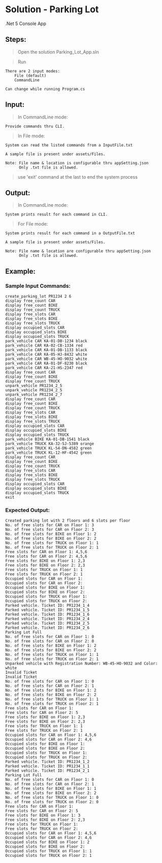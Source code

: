 # Solution - Parking Lot

.Net 5 Console App

## Steps:

> Open the solution Parking_Lot_App.sln 

> Run

    There are 2 input modes:
        File (default)
        CommandLine
        
    Can change while running Program.cs
   
## Input:
> In CommandLine mode:

    Provide commands thru CLI.

> In File mode:

    System can read the listed commands from a InputFile.txt
    
    A sample file is present under assets/Files.
    
    Note: File name & location is configurable thru appSetting.json 
          Only .txt file is allowed.

> use 'exit' command at the last to end the system process

## Output:
> In CommandLine mode:

    System prints result for each command in CLI.

> For File mode:

    System prints result for each command in a OutputFile.txt
    
    A sample file is present under assets/Files.
    
    Note: File name & location are configurable thru appSetting.json 
          Only .txt file is allowed.


## Example:
### Sample Input Commands:

	create_parking_lot PR1234 2 6
	display free_count CAR
	display free_count BIKE
	display free_count TRUCK
	display free_slots CAR
	display free_slots BIKE
	display free_slots TRUCK
	display occupied_slots CAR
	display occupied_slots BIKE
	display occupied_slots TRUCK
	park_vehicle CAR KA-01-DB-1234 black
	park_vehicle CAR KA-02-CB-1334 red
	park_vehicle CAR KA-01-DB-1133 black
	park_vehicle CAR KA-05-HJ-8432 white
	park_vehicle CAR WB-45-HO-9032 white
	park_vehicle CAR KA-01-DF-8230 black
	park_vehicle CAR KA-21-HS-2347 red
	display free_count CAR
	display free_count BIKE
	display free_count TRUCK
	unpark_vehicle PR1234_2_5
	unpark_vehicle PR1234_2_5
	unpark_vehicle PR1234_2_7
	display free_count CAR
	display free_count BIKE
	display free_count TRUCK
	display free_slots CAR
	display free_slots BIKE
	display free_slots TRUCK
	display occupied_slots CAR
	display occupied_slots BIKE
	display occupied_slots TRUCK
	park_vehicle BIKE KA-01-DB-1541 black
	park_vehicle TRUCK KA-32-SJ-5389 orange
	park_vehicle TRUCK KL-54-DN-4582 green
	park_vehicle TRUCK KL-12-HF-4542 green
	display free_count CAR
	display free_count BIKE
	display free_count TRUCK
	display free_slots CAR
	display free_slots BIKE
	display free_slots TRUCK
	display occupied_slots CAR
	display occupied_slots BIKE
	display occupied_slots TRUCK
	exit


### Expected Output:

	Created parking lot with 2 floors and 6 slots per floor
	No. of free slots for CAR on Floor 1: 3
	No. of free slots for CAR on Floor 2: 3
	No. of free slots for BIKE on Floor 1: 2
	No. of free slots for BIKE on Floor 2: 2
	No. of free slots for TRUCK on Floor 1: 1
	No. of free slots for TRUCK on Floor 2: 1
	Free slots for CAR on Floor 1: 4,5,6
	Free slots for CAR on Floor 2: 4,5,6
	Free slots for BIKE on Floor 1: 2,3
	Free slots for BIKE on Floor 2: 2,3
	Free slots for TRUCK on Floor 1: 1
	Free slots for TRUCK on Floor 2: 1
	Occupied slots for CAR on Floor 1: 
	Occupied slots for CAR on Floor 2: 
	Occupied slots for BIKE on Floor 1: 
	Occupied slots for BIKE on Floor 2: 
	Occupied slots for TRUCK on Floor 1: 
	Occupied slots for TRUCK on Floor 2: 
	Parked vehicle. Ticket ID: PR1234_1_4
	Parked vehicle. Ticket ID: PR1234_1_5
	Parked vehicle. Ticket ID: PR1234_1_6
	Parked vehicle. Ticket ID: PR1234_2_4
	Parked vehicle. Ticket ID: PR1234_2_5
	Parked vehicle. Ticket ID: PR1234_2_6
	Parking Lot Full
	No. of free slots for CAR on Floor 1: 0
	No. of free slots for CAR on Floor 2: 0
	No. of free slots for BIKE on Floor 1: 2
	No. of free slots for BIKE on Floor 2: 2
	No. of free slots for TRUCK on Floor 1: 1
	No. of free slots for TRUCK on Floor 2: 1
	Unparked vehicle with Registration Number: WB-45-HO-9032 and Color: white
	Invalid Ticket
	Invalid Ticket
	No. of free slots for CAR on Floor 1: 0
	No. of free slots for CAR on Floor 2: 1
	No. of free slots for BIKE on Floor 1: 2
	No. of free slots for BIKE on Floor 2: 2
	No. of free slots for TRUCK on Floor 1: 1
	No. of free slots for TRUCK on Floor 2: 1
	Free slots for CAR on Floor 1: 
	Free slots for CAR on Floor 2: 5
	Free slots for BIKE on Floor 1: 2,3
	Free slots for BIKE on Floor 2: 2,3
	Free slots for TRUCK on Floor 1: 1
	Free slots for TRUCK on Floor 2: 1
	Occupied slots for CAR on Floor 1: 4,5,6
	Occupied slots for CAR on Floor 2: 4,6
	Occupied slots for BIKE on Floor 1: 
	Occupied slots for BIKE on Floor 2: 
	Occupied slots for TRUCK on Floor 1: 
	Occupied slots for TRUCK on Floor 2: 
	Parked vehicle. Ticket ID: PR1234_1_2
	Parked vehicle. Ticket ID: PR1234_1_1
	Parked vehicle. Ticket ID: PR1234_2_1
	Parking Lot Full
	No. of free slots for CAR on Floor 1: 0
	No. of free slots for CAR on Floor 2: 1
	No. of free slots for BIKE on Floor 1: 1
	No. of free slots for BIKE on Floor 2: 2
	No. of free slots for TRUCK on Floor 1: 0
	No. of free slots for TRUCK on Floor 2: 0
	Free slots for CAR on Floor 1: 
	Free slots for CAR on Floor 2: 5
	Free slots for BIKE on Floor 1: 3
	Free slots for BIKE on Floor 2: 2,3
	Free slots for TRUCK on Floor 1: 
	Free slots for TRUCK on Floor 2: 
	Occupied slots for CAR on Floor 1: 4,5,6
	Occupied slots for CAR on Floor 2: 4,6
	Occupied slots for BIKE on Floor 1: 2
	Occupied slots for BIKE on Floor 2: 
	Occupied slots for TRUCK on Floor 1: 1
	Occupied slots for TRUCK on Floor 2: 1
